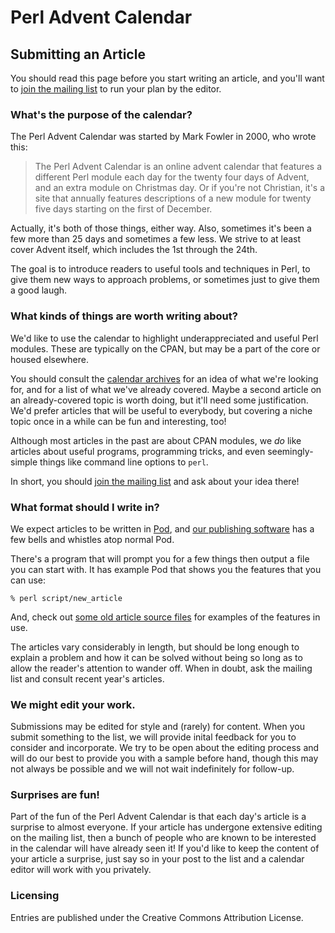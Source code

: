 #  Perl Advent Calendar
## Submitting an Article

You should read this page before you start writing an article, and you'll want
to [join the mailing list](http://mail.pm.org/mailman/listinfo/perladvent) to
run your plan by the editor.

### What's the purpose of the calendar?

The Perl Advent Calendar was started by Mark Fowler in 2000, who wrote this:

> The Perl Advent Calendar is an online advent calendar that features a
> different Perl module each day for the twenty four days of Advent, and an
> extra module on Christmas day. Or if you're not Christian, it's a site that
> annually features descriptions of a new module for twenty five days starting
> on the first of December.

Actually, it's both of those things, either way.  Also, sometimes it's been a
few more than 25 days and sometimes a few less.  We strive to at least cover
Advent itself, which includes the 1st through the 24th.

The goal is to introduce readers to useful tools and techniques in Perl, to
give them new ways to approach problems, or sometimes just to give them a good
laugh.

### What kinds of things are worth writing about?

We'd like to use the calendar to highlight underappreciated and useful Perl
modules.  These are typically on the CPAN, but may be a part of the core or
housed elsewhere.

You should consult the [calendar archives](/archives.html) for an idea of what
we're looking for, and for a list of what we've already covered.  Maybe a
second article on an already-covered topic is worth doing, but it'll need some
justification.  We'd prefer articles that will be useful to everybody, but
covering a niche topic once in a while can be fun and interesting, too!

Although most articles in the past are about CPAN modules, we *do* like
articles about useful programs, programming tricks, and even seemingly-simple
things like command line options to `perl`.

In short, you should [join the mailing
list](http://mail.pm.org/mailman/listinfo/perladvent) and ask about your idea
there!

### What format should I write in?

We expect articles to be written in
[Pod](http://perldoc.perl.org/perlpod.html), and [our publishing
software](http://metacpan.org/release/WWW-AdventCalendar) has a few bells and
whistles atop normal Pod.

There's a program that will prompt you for a few things then output
a file you can start with. It has example Pod that shows you the features
that you can use:

	% perl script/new_article

And, check out [some old article source
files](https://github.com/perladvent/Perl-Advent/tree/master/2020/articles) for
examples of the features in use.

The articles vary considerably in length, but should be long enough to explain
a problem and how it can be solved without being so long as to allow the
reader's attention to wander off.  When in doubt, ask the mailing list and
consult recent year's articles.

### We might edit your work.

Submissions may be edited for style and (rarely) for content.  When you submit
something to the list, we will provide inital feedback for you to consider and
incorporate.  We try to be open about the editing process and will do our best
to provide you with a sample before hand, though this may not always be
possible and we will not wait indefinitely for follow-up.

### Surprises are fun!

Part of the fun of the Perl Advent Calendar is that each day's article is a
surprise to almost everyone.  If your article has undergone extensive editing
on the mailing list, then a bunch of people who are known to be interested in
the calendar will have already seen it!  If you'd like to keep the content of
your article a surprise, just say so in your post to the list and a calendar
editor will work with you privately.

### Licensing

Entries are published under the Creative Commons Attribution License.
